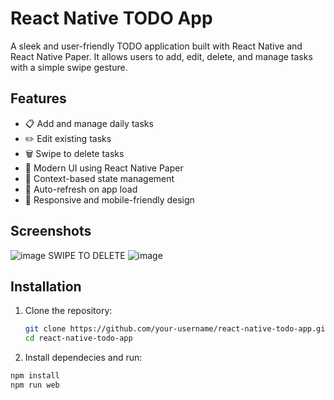# React Native TODO App

A sleek and user-friendly TODO application built with React Native and React Native Paper. It allows users to add, edit, delete, and manage tasks with a simple swipe gesture.

## Features

- 📋 Add and manage daily tasks
- ✏️ Edit existing tasks
- 🗑️ Swipe to delete tasks
- 🎨 Modern UI using React Native Paper
- 💾 Context-based state management
- 🔄 Auto-refresh on app load
- 📱 Responsive and mobile-friendly design

## Screenshots
![image](https://github.com/user-attachments/assets/95b0f758-e4fb-4b9d-9f76-ed52b6559eba)
SWIPE TO DELETE
![image](https://github.com/user-attachments/assets/a4d6426b-a6d6-4536-80fe-f0d1727c7597)


## Installation

1. Clone the repository:
   ```bash
   git clone https://github.com/your-username/react-native-todo-app.git
   cd react-native-todo-app
2. Install dependecies and run:
```bash
npm install
npm run web


